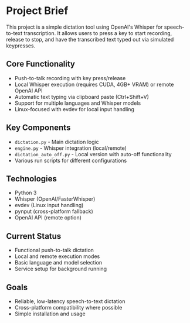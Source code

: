 # Project Brief

This project is a simple dictation tool using OpenAI's Whisper for speech-to-text transcription. It allows users to press a key to start recording, release to stop, and have the transcribed text typed out via simulated keypresses.

## Core Functionality
- Push-to-talk recording with key press/release
- Local Whisper execution (requires CUDA, 4GB+ VRAM) or remote OpenAI API
- Automatic text typing via clipboard paste (Ctrl+Shift+V)
- Support for multiple languages and Whisper models
- Linux-focused with evdev for local input handling

## Key Components
- `dictation.py` - Main dictation logic
- `engine.py` - Whisper integration (local/remote)
- `dictation_auto_off.py` - Local version with auto-off functionality
- Various run scripts for different configurations

## Technologies
- Python 3
- Whisper (OpenAI/FasterWhisper)
- evdev (Linux input handling)
- pynput (cross-platform fallback)
- OpenAI API (remote option)

## Current Status
- Functional push-to-talk dictation
- Local and remote execution modes
- Basic language and model selection
- Service setup for background running

## Goals
- Reliable, low-latency speech-to-text dictation
- Cross-platform compatibility where possible
- Simple installation and usage